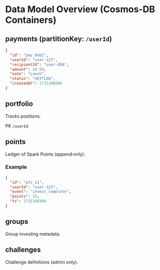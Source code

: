 
# Data Model Overview (Cosmos‑DB Containers)

## payments (partitionKey: `/userId`)
```json
{
  "id": "pay_9ab2",
  "userId": "user-123",
  "recipientId": "user-456",
  "amount": 20.00,
  "note": "Lunch",
  "status": "SETTLED",
  "createdAt": 1715100000
}
```

## portfolio
Tracks positions.

PK `/userId`

## points
Ledger of Spark Points (append‑only).

### Example
```json
{
  "id": "pts_11",
  "userId": "user-123",
  "event": "invest_complete",
  "points": 15,
  "ts": 1715100300
}
```

## groups
Group investing metadata.

## challenges
Challenge definitions (admin only).
